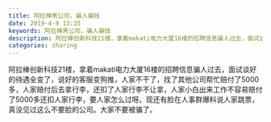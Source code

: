```yaml
---
title: 阿拉棒黑公司，骗人骗钱
date: 2019-4-9 13:25
keywords: 阿拉棒黑公司，骗人骗钱
description: 阿拉棒创新科技21楼，拿着makati电力大厦16楼的招聘信息骗人过去，面试谈好的待遇全变了，说好的客服变狗推，人家不干了，找了其他公司帮忙赔付了5000多，人家赔付后去拿行李，还扣了人家行李不让拿，人家小白出来工作不容易赔付了5000多还
categories: sharing
---
```

<td class="t_f" id="postmessage_3438130">

阿拉棒创新科技21楼，拿着makati电力大厦16楼的招聘信息骗人过去，面试谈好的待遇全变了，说好的客服变狗推，人家不干了，找了其他公司帮忙赔付了5000多，人家赔付后去拿行李，还扣了人家行李不让拿，人家小白出来工作不容易赔付了5000多还扣人家行李，要人家怎么过呀。现还有脸在人事群爆料说人家跳票，真没见过这么不要脸的公司。大家不要被骗了。</td>
